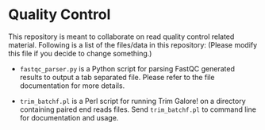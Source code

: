 # Quality Control
This repository is meant to collaborate on read quality control related material. 
Following is a list of the files/data in this repository: (Please modify this file if you decide to change something.)

* `fastqc_parser.py` is a Python script for parsing FastQC generated results to output a tab separated file. Please refer to the file documentation for more details.

* `trim_batchf.pl` is a Perl script for running Trim Galore! on a directory containing paired end reads files. Send `trim_batchf.pl` to command line for documentation and usage.

